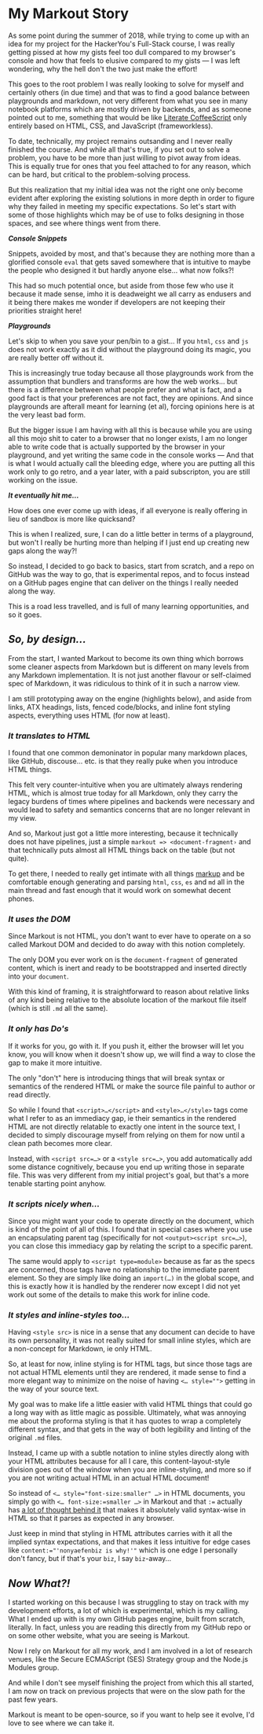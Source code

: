 ﻿# My Markout Story

As some point during the summer of 2018, while trying to come up with an idea for my project for the HackerYou's Full-Stack course, I was really getting pissed at how my gists feel too dull compared to my browser's console and how that feels to elusive compared to my gists — I was left wondering, why the hell don't the two just make the effort!

This goes to the root problem I was really looking to solve for myself and certainly others (in due time) and that was to find a good balance between playgrounds and markdown, not very different from what you see in many notebook platforms which are mostly driven by backends, and as someone pointed out to me, something that would be like [Literate CoffeeScript](https://coffeescript.org/#literate) only entirely based on HTML, CSS, and JavaScript (frameworkless).

To date, technically, my project remains outsanding and I never really finished the course. And while all that's true, if you set out to solve a problem, you have to be more than just willing to pivot away from ideas. This is equally true for ones that you feel attached to for any reason, which can be hard, but critical to the problem-solving process.

But this realization that my initial idea was not the right one only become evident after exploring the existing solutions in more depth in order to figure why they failed in meeting my specific expectations. So let's start with some of those highlights which may be of use to folks designing in those spaces, and see where things went from there.

**_Console Snippets_**

Snippets, avoided by most, and that's because they are nothing more than a glorified console `eval` that gets saved somewhere that is intuitive to maybe the people who designed it but hardly anyone else… what now folks?!

This had so much potential once, but aside from those few who use it because it made sense, imho it is deadweight we all carry as endusers and it being there makes me wonder if developers are not keeping their priorities straight here!

**_Playgrounds_**

Let's skip to when you save your pen/bin to a gist… If you `html`, `css` and `js` does not work exactly as it did without the playground doing its magic, you are really better off without it.

This is increasingly true today because all those playgrounds work from the assumption that bundlers and transforms are how the web works… but there is a difference between what people prefer and what is fact, and a good fact is that your preferences are not fact, they are opinions. And since playgrounds are afterall meant for learning (et al), forcing opinions here is at the very least bad form.

But the bigger issue I am having with all this is because while you are using all this mojo shit to cater to a browser that no longer exists, I am no longer able to write code that is actually supported by the browser in your playground, and yet writing the same code in the console works — And that is what I would actually call the bleeding edge, where you are putting all this work only to go retro, and a year later, with a paid subscripton, you are still working on the issue.

**_It eventually hit me…_**

How does one ever come up with ideas, if all everyone is really offering in lieu of sandbox is more like quicksand?

This is when I realized, sure, I can do a little better in terms of a playground, but won't I really be hurting more than helping if I just end up creating new gaps along the way?!

So instead, I decided to go back to basics, start from scratch, and a repo on GitHub was the way to go, that is experimental repos, and to focus instead on a GitHub pages engine that can deliver on the things I really needed along the way.

This is a road less travelled, and is full of many learning opportunities, and so it goes.

## _So, by design…_

From the start, I wanted Markout to become its own thing which borrows some cleaner aspects from Markdown but is different on many levels from any Markdown implementation. It is not just another flavour or self-claimed spec of Markdown, it was ridiculous to think of it in such a narrow view.

I am still prototyping away on the engine (highlights below), and aside from links, ATX headings, lists, fenced code/blocks, and inline font styling aspects, everything uses HTML (for now at least).

### _It translates to HTML_

I found that one common demoninator in popular many markdown places, like GitHub, discouse... etc. is that they really puke when you introduce HTML things.

This felt very counter-intuitive when you are ultimately always rendering HTML, which is almost true today for all Markdown, only they carry the legacy burdens of times where pipelines and backends were necessary and would lead to safety and semantics concerns that are no longer relevant in my view.

And so, Markout just got a little more interesting, because it technically does not have pipelines, just a simple `markout => <document-fragment›` and that technically puts almost all HTML things back on the table (but not quite).

To get there, I needed to really get intimate with all things [markup](/markup/Story.md) and be comfortable enough generating and parsing `html`, `css`, `es` and `md` all in the main thread and fast enough that it would work on somewhat decent phones.

### _It uses the DOM_

Since Markout is not HTML, you don't want to ever have to operate on a so called Markout DOM and decided to do away with this notion completely.

The only DOM you ever work on is the `document-fragment` of generated content, which is inert and ready to be bootstrapped and inserted directly into your `document`.

With this kind of framing, it is straightforward to reason about relative links of any kind being relative to the absolute location of the markout file itself (which is still `.md` all the same).

### _It only has Do's_

If it works for you, go with it. If you push it, either the browser will let you know, you will know when it doesn't show up, we will find a way to close the gap to make it more intuitive.

The only "don't" here is introducing things that will break syntax or semantics of the rendered HTML or make the source file painful to author or read directly.

So while I found that `<script>…</script>` and `<style>…</style>` tags come what I refer to as an immediacy gap, ie their semantics in the rendered HTML are not directly relatable to exactly one intent in the source text, I decided to simply discourage myself from relying on them for now until a clean path becomes more clear.

Instead, with `<script src=…>` or a `<style src=…>`, you add automatically add some distance cognitively, because you end up writing those in separate file. This was very different from my initial project's goal, but that's a more tenable starting point anyhow.

### _It scripts nicely when…_

Since you might want your code to operate directly on the document, which is kind of the point of all of this. I found that in special cases where you use an encapsulating parent tag (specifically for not `<output><script src=…>`), you can close this immediacy gap by relating the script to a specific parent.

The same would apply to `<script type=module>` because as far as the specs are concerned, those tags have no relationship to the immediate parent element. So they are simply like doing an `import(…)` in the global scope, and this is exactly how it is handled by the renderer now except I did not yet work out some of the details to make this work for inline code.

### _It styles and inline-styles too…_

Having `<style src>` is nice in a sense that any document can decide to have its own personality, it was not really suited for small inline styles, which are a non-concept for Markdown, ie only HTML.

So, at least for now, inline styling is for HTML tags, but since those tags are not actual HTML elements until they are rendered, it made sense to find a more elegant way to minimize on the noise of having `<… style="">` getting in the way of your source text.

My goal was to make life a little easier with valid HTML things that could go a long way with as little magic as possible. Ultimately, what was annoying me about the proforma styling is that it has quotes to wrap a completely different syntax, and that gets in the way of both legibility and linting of the original `.md` files.

Instead, I came up with a subtle notation to inline styles directly along with your HTML attributes because for all I care, this content-layout-style division goes out of the window when you are inline-styling, and more so if you are not writing actual HTML in an actual HTML document!

So instead of `<… style="font-size:smaller" …>` in HTML documents, you simply go with `<… font-size:=smaller …>` in Markout and that `:=` actually has [a lot of thought behind it][markout-styles] that makes it absolutely valid syntax-wise in HTML so that it parses as expected in any browser.

Just keep in mind that styling in HTML attributes carries with it all the implied syntax expectations, and that makes it less intuitive for edge cases like `content:="'nonyaefenbiz is why!'"` which is one edge I personally don't fancy, but if that's your `biz`, I say `biz`-away…

[markout-styles]: https://smotaal.io/#/meta/logs/2019/2019-05/2019-05-24-Weekly.md#markout-styles

## _Now What?!_

I started working on this because I was struggling to stay on track with my development efforts, a lot of which is experimental, which is my calling. What I ended up with is my own GitHub pages engine, built from scratch, literally. In fact, unless you are reading this directly from my GitHub repo or on some other website, what you are seeing is Markout.

Now I rely on Markout for all my work, and I am involved in a lot of research venues, like the Secure ECMAScript (SES) Strategy group and the Node.js Modules group.

And while I don't see myself finishing the project from which this all started, I am now on track on previous projects that were on the slow path for the past few years.

Markout is meant to be open-source, so if you want to help see it evolve, I'd love to see where we can take it.
